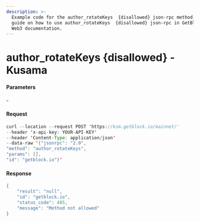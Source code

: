 ```yaml
---
description: >-
  Example code for the author_rotateKeys  {disallowed} json-rpc method. Сomplete
  guide on how to use author_rotateKeys  {disallowed} json-rpc in GetBlock.io
  Web3 documentation.
---
```


# author\_rotateKeys {disallowed} - Kusama

#### Parameters

\-

#### Request

```java
curl --location --request POST 'https://ksm.getblock.io/mainnet/' 
--header 'x-api-key: YOUR-API-KEY' 
--header 'Content-Type: application/json' 
--data-raw '{"jsonrpc": "2.0",
"method": "author_rotateKeys",
"params": [],
"id": "getblock.io"}'
```

#### Response

```java
{
    "result": "null",
    "id": "getblock.io",
    "status_code": 405,
    "message": "Method not allowed"
}
```
